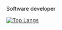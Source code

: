 Software developer

<!--
**ansu-na/ansu-na** is a ✨ _special_ ✨ repository because its `README.md` (this file) appears on your GitHub profile.

Here are some ideas to get you started:

- 🔭 I’m currently working on ...
- 🌱 I’m currently learning ...
- 👯 I’m looking to collaborate on ...
- 🤔 I’m looking for help with ...
- 💬 Ask me about ...
- 📫 How to reach me: ...
- 😄 Pronouns: ...
- ⚡ Fun fact: ...
-->

<!--[출처] 깃허브Github - (3) - 프로필 페이지 꾸미기, stats and most used languages|작성자 길상 -->
﻿[![Top Langs](https://github-readme-stats.vercel.app/api/top-langs/?username=ansu-na&langs_count=10&layout=compact&theme=dark)](https://github.com/ansu-na/ansu-na)



